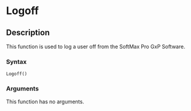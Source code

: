 # Logoff

## Description

This function is used to log a user off from the SoftMax Pro GxP Software.

### Syntax

```
Logoff()
```

### Arguments

This function has no arguments.
